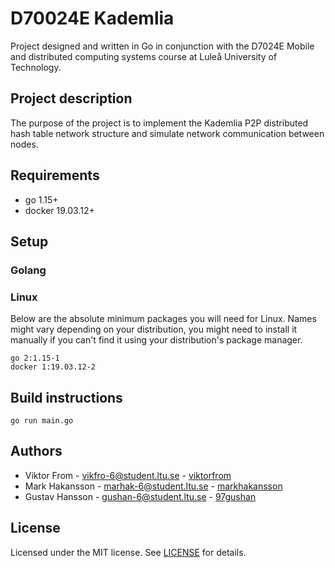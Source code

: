 # D70024E Kademlia 
Project designed and written in Go in conjunction with the D7024E Mobile and distributed computing systems course at Luleå University of Technology.

## Project description
The purpose of the project is to implement the Kademlia P2P distributed hash table network structure and simulate network communication between nodes.

## Requirements
* go 1.15+
* docker 19.03.12+

## Setup

### Golang 

### Linux
Below are the absolute minimum packages you will need for Linux. Names might vary depending on your distribution, you might need to install it manually if you can't find it using your distribution's package manager.
```
go 2:1.15-1
docker 1:19.03.12-2
```


## Build instructions
```
go run main.go
```

## Authors
* Viktor From - vikfro-6@student.ltu.se - [viktorfrom](https://github.com/viktorfrom)
* Mark Hakansson - marhak-6@student.ltu.se - [markhakansson](https://github.com/markhakansson)
* Gustav Hansson - gushan-6@student.ltu.se - [97gushan](https://github.com/97gushan)

## License
Licensed under the MIT license. See [LICENSE](LICENSE) for details.
